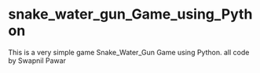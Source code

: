 # snake_water_gun_Game_using_Python
This is a very simple game Snake_Water_Gun Game using Python. all code by Swapnil Pawar 
